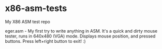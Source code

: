 # x86-asm-tests
My X86 ASM test repo

eger.asm - My first try to write anything in ASM. It's a quick and dirty mouse tester, runs in 640x480 (VGA) mode. Displays mouse position, and pressed buttons. Press left+right button to exit! :)
